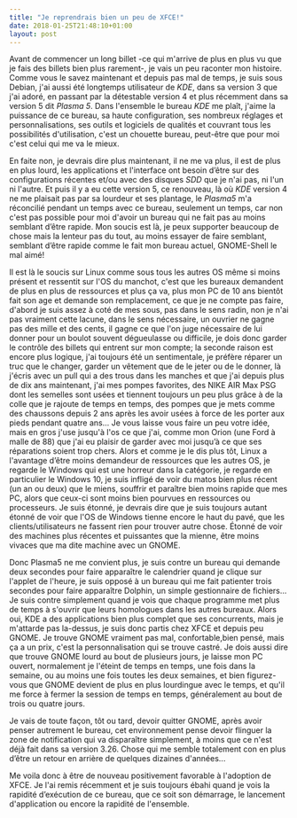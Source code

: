 ```yaml
---
title: "Je reprendrais bien un peu de XFCE!"
date: 2018-01-25T21:48:10+01:00
layout: post
---
```

Avant de commencer un long billet -ce qui m'arrive de plus en plus vu que je fais des billets bien plus rarement-, je vais un peu raconter mon histoire. Comme vous le savez maintenant et depuis pas mal de temps, je suis sous Debian, j'ai aussi été longtemps utilisateur de *KDE*, dans sa version 3 que j'ai adoré, en passant par la détestable version 4 et plus récemment dans sa version 5 dit *Plasma 5*. Dans l'ensemble le bureau *KDE* me plaît, j'aime la puissance de ce bureau, sa haute configuration, ses nombreux réglages et personnalisations, ses outils et logiciels de qualités et couvrant tous les possibilités d'utilisation, c'est un chouette bureau, peut-être que pour moi c'est celui qui me va le mieux.

En faite non, je devrais dire plus maintenant, il ne me va plus, il est de plus en plus lourd, les applications et l'interface ont besoin d’être sur des configurations récentes et/ou avec des disques *SDD* que je n'ai pas, ni l'un ni l'autre. Et puis il y a eu cette version 5, ce renouveau, là où *KDE* version 4 ne me plaisait pas par sa lourdeur et ses plantage, le *Plasma5* m'a réconcilié pendant un temps avec ce bureau, seulement un temps, car non c'est pas possible pour moi d'avoir un bureau qui ne fait pas au moins semblant d’être rapide. Mon soucis est là, je peux supporter beaucoup de chose mais la lenteur pas du tout, au moins essayer de faire semblant, semblant d’être rapide comme le fait mon bureau actuel, GNOME-Shell le mal aimé!

Il est là le soucis sur Linux comme sous tous les autres OS même si moins présent et ressentit sur l'OS du manchot, c'est que les bureaux demandent de plus en plus de ressources et plus ça va, plus mon PC de 10 ans bientôt fait son age et demande son remplacement, ce que je ne compte pas faire, d'abord je suis assez à coté de mes sous, pas dans le sens radin, non je n'ai pas vraiment cette lacune, dans le sens nécessaire, un ouvrier ne gagne pas des mille et des cents, il gagne ce que l'on juge nécessaire de lui donner pour un boulot souvent dégueulasse ou difficile, je dois donc garder le contrôle des billets qui entrent sur mon compte; la seconde raison est encore plus logique, j'ai toujours été un sentimentale, je préfère réparer un truc que le changer, garder un vêtement que de le jeter ou de le donner, là j'écris avec un pull qui a des trous dans les manches et que j'ai depuis plus de dix ans maintenant, j'ai mes pompes favorites, des NIKE AIR Max PSG dont les semelles sont usées et tiennent toujours un peu plus grâce à de la colle que je rajoute de temps en temps, des pompes que je mets comme des chaussons depuis 2 ans après les avoir usées à force de les porter aux pieds pendant quatre ans... Je vous laisse vous faire un peu votre idée, mais en gros j'use jusqu'à l'os ce que j'ai, comme mon Orion (une Ford à malle de 88) que j'ai eu plaisir de garder avec moi jusqu’à ce que ses réparations soient trop chers. Alors et comme je le dis plus tôt, Linux a l'avantage d’être moins demandeur de ressources que les autres OS, je regarde le Windows qui est une horreur dans la catégorie, je regarde en particulier le Windows 10, je suis infligé de voir du matos bien plus récent (un an ou deux) que le miens, souffrir et paraître bien moins rapide que mes PC, alors que ceux-ci sont moins bien pourvues en ressources ou processeurs. Je suis étonné, je devrais dire que je suis toujours autant étonné de voir que l'OS de Windows tienne encore le haut du pavé, que les clients/utilisateurs ne fassent rien pour trouver autre chose. Étonné de voir des machines plus récentes et puissantes que la mienne, être moins vivaces que ma dite machine avec un GNOME.

Donc Plasma5 ne me convient plus, je suis contre un bureau qui demande deux secondes pour faire apparaître le calendrier quand je clique sur l'applet de l'heure, je suis opposé à un bureau qui me fait patienter trois secondes pour faire apparaître Dolphin, un simple gestionnaire de fichiers... Je suis contre simplement quand je vois que chaque programme met plus de temps à s'ouvrir que leurs homologues dans les autres bureaux. Alors oui, KDE a des applications bien plus complet que ses concurrents, mais je m'attarde pas la-dessus, je suis donc partis chez XFCE et depuis peu GNOME. Je trouve GNOME vraiment pas mal, confortable,bien pensé, mais ça a un prix, c'est la personnalisation qui se trouve castré. Je dois aussi dire que trouve GNOME lourd au bout de plusieurs jours, je laisse mon PC ouvert, normalement je l'éteint de temps en temps, une fois dans la semaine, ou au moins une fois toutes les deux semaines, et bien figurez-vous que GNOME devient de plus en plus lourdingue avec le temps, et qu'il me force à fermer la session de temps en temps, généralement au bout de trois ou quatre jours.

Je vais de toute façon, tôt ou tard, devoir quitter GNOME, après avoir penser autrement le bureau, cet environnement pense devoir flinguer la zone de notification qui va disparaître simplement, à moins que ce n'est déjà fait dans sa version 3.26. Chose qui me semble totalement con en plus d’être un retour en arrière de quelques dizaines d'années...

Me voila donc à être de nouveau positivement favorable à l'adoption de XFCE. Je l'ai remis récemment et je suis toujours ébahi quand je vois la rapidité d’exécution de ce bureau, que ce soit son démarrage, le lancement d'application ou encore la rapidité de l'ensemble.
